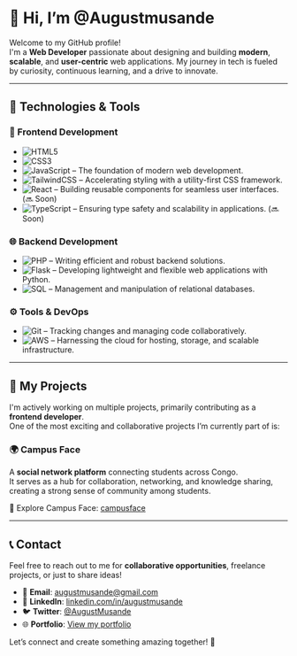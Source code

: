 # 👋 Hi, I’m @Augustmusande  

Welcome to my GitHub profile!  
I'm a **Web Developer** passionate about designing and building **modern**, **scalable**, and **user-centric** web applications. My journey in tech is fueled by curiosity, continuous learning, and a drive to innovate.  

---

## 🔧 Technologies & Tools  

### 🌟 Frontend Development  
- ![HTML5](https://img.shields.io/badge/-HTML5-E34F26?style=flat-square&logo=html5&logoColor=white) 
- ![CSS3](https://img.shields.io/badge/-CSS3-1572B6?style=flat-square&logo=css3&logoColor=white)
- ![JavaScript](https://img.shields.io/badge/-JavaScript-F7DF1E?style=flat-square&logo=javascript&logoColor=black)  – The foundation of modern web development.  
- ![TailwindCSS](https://img.shields.io/badge/-TailwindCSS-38B2AC?style=flat-square&logo=tailwind-css&logoColor=white)  – Accelerating styling with a utility-first CSS framework.  
- ![React](https://img.shields.io/badge/-React-61DAFB?style=flat-square&logo=react&logoColor=black)  – Building reusable components for seamless user interfaces. (🔜 Soon)  
- ![TypeScript](https://img.shields.io/badge/-TypeScript-007ACC?style=flat-square&logo=typescript&logoColor=white)  – Ensuring type safety and scalability in applications. (🔜 Soon)  

### 🌐 Backend Development  
- ![PHP](https://img.shields.io/badge/-PHP-777BB4?style=flat-square&logo=php&logoColor=white)  – Writing efficient and robust backend solutions.  
- ![Flask](https://img.shields.io/badge/-Flask-000000?style=flat-square&logo=flask&logoColor=white)  – Developing lightweight and flexible web applications with Python.
- ![SQL](https://img.shields.io/badge/-SQL-4479A1?style=flat-square&logo=sql&logoColor=white) – Management and manipulation of relational databases.  

### ⚙️ Tools & DevOps  
- ![Git](https://img.shields.io/badge/-Git-F05032?style=flat-square&logo=git&logoColor=white)  – Tracking changes and managing code collaboratively.  
- ![AWS](https://img.shields.io/badge/-AWS-232F3E?style=flat-square&logo=amazon-aws&logoColor=white) – Harnessing the cloud for hosting, storage, and scalable infrastructure.  

---

## 🎨 My Projects  

I'm actively working on multiple projects, primarily contributing as a **frontend developer**.  
One of the most exciting and collaborative projects I’m currently part of is:  

### 🌍 **Campus Face**  
A **social network platform** connecting students across Congo.  
It serves as a hub for collaboration, networking, and knowledge sharing, creating a strong sense of community among students.  

🔗 Explore Campus Face: [campusface](http://www.campusface.net)  

---

## 📞 Contact  

Feel free to reach out to me for **collaborative opportunities**, freelance projects, or just to share ideas!  
- 📧 **Email**: [augustmusande@gmail.com](mailto:augustmusande@gmail.com)  
- 💼 **LinkedIn**: [linkedin.com/in/augustmusande](https://linkedin.com/in/augustmusande)  
- 🐦 **Twitter**: [@AugustMusande](https://twitter.com/AugustMusande)  
- 🌐 **Portfolio**: [View my portfolio](https://augustmusande.github.io/my-portfolio/)
    
Let’s connect and create something amazing together! 🚀